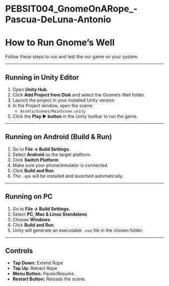 # PEBSIT004_GnomeOnARope_-Pascua-DeLuna-Antonio

# How to Run Gnome’s Well

Follow these steps to run and test the our game on your system.

---

## Running in Unity Editor
1. Open **Unity Hub**.
2. Click **Add Project from Disk** and select the Gnome’s Well folder.
3. Launch the project in your installed Unity version 
4. In the Project window, open the scene:
   - `Assets/Scenes/MainScene.unity` 
5. Click the **Play ▶️ button** in the Unity toolbar to run the game.

---

## Running on Android (Build & Run)
1. Go to **File → Build Settings**.
2. Select **Android** as the target platform.
3. Click **Switch Platform** 
4. Make sure your phone/emulator is connected.
5. Click **Build and Run**.
6. The `.apk` will be installed and launched automatically.

---

## Running on PC 
1. Go to **File → Build Settings**.
2. Select **PC, Mac & Linux Standalone**.
3. Choose **Windows** 
4. Click **Build and Run**.
5. Unity will generate an executable `.exe` file in the chosen folder.

---

## Controls
- **Tap Down:** Extend Rope 
- **Tap Up:** Retract Rope 
- **Menu Button:** Pause/Resume.
- **Restart Button:** Reloads the scene.



